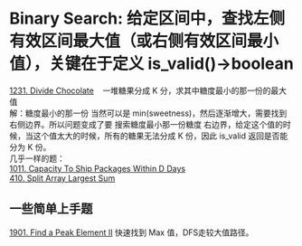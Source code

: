# Binary Search: 给定区间中，查找左侧有效区间最大值（或右侧有效区间最小值），关键在于定义 is_valid()->boolean 

[1231. Divide Chocolate](https://leetcode.com/problems/divide-chocolate/description/) &nbsp;&nbsp; 一堆糖果分成 K 分，求其中糖度最小的那一份的最大值<br/>
解：糖度最小的那一份 当然可以是 min(sweetness)，然后逐渐增大，需要找到右侧边界。所以问题变成了要 搜索糖度最小那一份糖度 右边界，给定这个值的时候，当这个值太大的时候，所有的糖果无法分成 K 份，因此 is_valid 返回是否能分为 K 份。<br/>
几乎一样的题：<br/>
[1011. Capacity To Ship Packages Within D Days](https://leetcode.com/problems/capacity-to-ship-packages-within-d-days/description/)<br/>
[410. Split Array Largest Sum](https://leetcode.com/problems/split-array-largest-sum/description/)

## 一些简单上手题
[1901. Find a Peak Element II](https://leetcode.com/problems/find-a-peak-element-ii/description/) 快速找到 Max 值，DFS走较大值路径。<br/>

